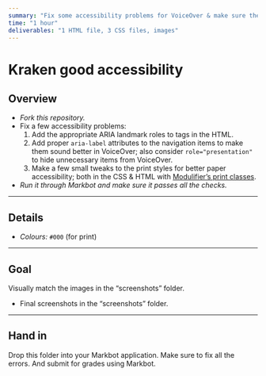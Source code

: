 ```yaml
---
summary: "Fix some accessibility problems for VoiceOver & make sure the document prints properly."
time: "1 hour"
deliverables: "1 HTML file, 3 CSS files, images"
---
```


# Kraken good accessibility

## Overview

- _Fork this repository._
- Fix a few accessibility problems:
  1. Add the appropriate ARIA landmark roles to tags in the HTML.
  2. Add proper `aria-label` attributes to the navigation items to make them sound better in VoiceOver; also consider `role="presentation"` to hide unnecessary items from VoiceOver.
  3. Make a few small tweaks to the print styles for better paper accessibility; both in the CSS & HTML with [Modulifier’s print classes](https://learntheweb.courses/topics/modulifier-cheat-sheet/#print-styles).
- _Run it through Markbot and make sure it passes all the checks._

---

## Details

- _Colours:_ `#000` (for print)

---

## Goal

Visually match the images in the “screenshots” folder.

- Final screenshots in the “screenshots” folder.

---

## Hand in

Drop this folder into your Markbot application. Make sure to fix all the errors. And submit for grades using Markbot.
